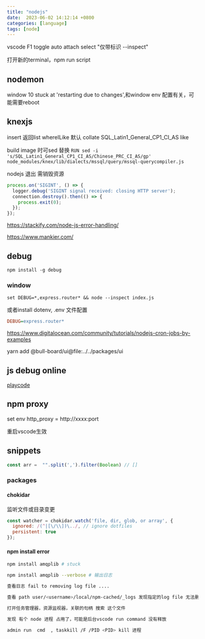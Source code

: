 ```yaml
---
title: "nodejs"
date:  2023-06-02 14:12:14 +0800
categories: [language]
tags: [node]
---
```


vscode F1  toggle auto attach  select "仅带标识 --inspect"

打开新的terminal，npm run script

##  nodemon

window 10  stuck at 'restarting due to changes',和window env 配置有关，可能需要reboot

## knexjs

insert 返回list
whereILike 默认 collate SQL_Latin1_General_CP1_CI_AS like

build image 时可sed 替换
`RUN sed -i 's/SQL_Latin1_General_CP1_CI_AS/Chinese_PRC_CI_AS/gp' node_modules/knex/lib/dialects/mssql/query/mssql-querycompiler.js`

nodejs 退出 需销毁资源

```js
process.on('SIGINT', () => {
  logger.debug('SIGINT signal received: closing HTTP server');
  connection.destroy().then(() => {
    process.exit(0);
  });
});
```



https://stackify.com/node-js-error-handling/

https://www.mankier.com/



## debug

`npm install -g debug`


### window

`set DEBUG=*,express.router* && node --inspect index.js`

或者install dotenv, .env 文件配置

```ini
DEBUG=express.router*
```


https://www.digitalocean.com/community/tutorials/nodejs-cron-jobs-by-examples


yarn add @bull-board/ui@file:../../packages/ui


##  js debug online

[playcode](https://playcode.io/lodash)


##  npm proxy

set env http_proxy = http://xxxx:port

重启vscode生效


## snippets

```js
const arr =  "".split(',').filter(Boolean) // []

```


###  packages

####  chokidar

监听文件或目录变更

```js
const watcher = chokidar.watch('file, dir, glob, or array', {
  ignored: /(^|[\/\\])\../, // ignore dotfiles
  persistent: true
});
```


#### npm install error

```sh
npm install amqplib # stuck

npm install amqplib --verbose # 输出日志

查看日志 fail to removing log file ....

查看 path user/<username>/local/npm-cached/_logs 发现指定的log file 无法删除，提示无权限

打开任务管理器，资源监视器，关联的句柄 搜索 这个文件

发现 有个 node 进程 占用了，可能是后台vscode run command 没有释放

admin run  cmd  , taskkill /F /PID <PID> kill 进程

```
